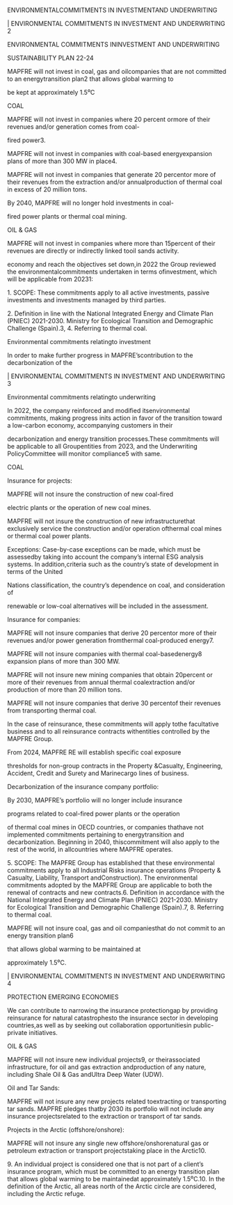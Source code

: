 ENVIRONMENTALCOMMITMENTS IN INVESTMENTAND UNDERWRITING

| ENVIRONMENTAL COMMITMENTS IN INVESTMENT AND UNDERWRITING 2



ENVIRONMENTAL COMMITMENTS ININVESTMENT AND UNDERWRITING

SUSTAINABILITY PLAN 22-24



MAPFRE will not invest in coal, gas and oilcompanies that are not committed to an energytransition plan2 that allows global warming to

be kept at approximately 1.5⁰C



COAL



MAPFRE will not invest in companies where 20 percent ormore of their revenues and/or generation comes from coal-

fired power3.



MAPFRE will not invest in companies with coal-based energyexpansion plans of more than 300 MW in place4.



MAPFRE will not invest in companies that generate 20 percentor more of their revenues from the extraction and/or annualproduction of thermal coal in excess of 20 million tons.



By 2040, MAPFRE will no longer hold investments in coal-

fired power plants or thermal coal mining.



OIL \& GAS



MAPFRE will not invest in companies where more than 15percent of their revenues are directly or indirectly linked tooil sands activity.



economy and reach the objectives set down,in 2022 the Group reviewed the environmentalcommitments undertaken in terms ofinvestment, which will be applicable from 20231:



1\. SCOPE: These commitments apply to all active investments, passive investments and investments managed by third parties.

2\. Definition in line with the National Integrated Energy and Climate Plan (PNIEC) 2021-2030. Ministry for Ecological Transition and Demographic Challenge (Spain).3, 4. Referring to thermal coal.



Environmental commitments relatingto investment

In order to make further progress in MAPFRE’scontribution to the decarbonization of the

| ENVIRONMENTAL COMMITMENTS IN INVESTMENT AND UNDERWRITING 3



Environmental commitments relatingto underwriting



In 2022, the company reinforced and modified itsenvironmental commitments, making progress inits action in favor of the transition toward a low-carbon economy, accompanying customers in their

decarbonization and energy transition processes.These commitments will be applicable to all Groupentities from 2023, and the Underwriting PolicyCommittee will monitor compliance5 with same.



COAL



Insurance for projects:



MAPFRE will not insure the construction of new coal-fired

electric plants or the operation of new coal mines.



MAPFRE will not insure the construction of new infrastructurethat exclusively service the construction and/or operation ofthermal coal mines or thermal coal power plants.



Exceptions: Case-by-case exceptions can be made, which must be assessedby taking into account the company’s internal ESG analysis systems. In addition,criteria such as the country’s state of development in terms of the United

Nations classification, the country’s dependence on coal, and consideration of

renewable or low-coal alternatives will be included in the assessment.



Insurance for companies:



MAPFRE will not insure companies that derive 20 percentor more of their revenues and/or power generation fromthermal coal-produced energy7.



MAPFRE will not insure companies with thermal coal-basedenergy8 expansion plans of more than 300 MW.



MAPFRE will not insure new mining companies that obtain 20percent or more of their revenues from annual thermal coalextraction and/or production of more than 20 million tons.



MAPFRE will not insure companies that derive 30 percentof their revenues from transporting thermal coal.

In the case of reinsurance, these commitments will apply tothe facultative business and to all reinsurance contracts withentities controlled by the MAPFRE Group.



From 2024, MAPFRE RE will establish specific coal exposure

thresholds for non-group contracts in the Property \&Casualty, Engineering, Accident, Credit and Surety and Marinecargo lines of business.



Decarbonization of the insurance company portfolio:



By 2030, MAPFRE’s portfolio will no longer include insurance

programs related to coal-fired power plants or the operation

of thermal coal mines in OECD countries, or companies thathave not implemented commitments pertaining to energytransition and decarbonization. Beginning in 2040, thiscommitment will also apply to the rest of the world, in allcountries where MAPFRE operates.



5\. SCOPE: The MAPFRE Group has established that these environmental commitments apply to all Industrial Risks insurance operations (Property \& Casualty, Liability, Transport andConstruction). The environmental commitments adopted by the MAPFRE Group are applicable to both the renewal of contracts and new contracts.6\. Definition in accordance with the National Integrated Energy and Climate Plan (PNIEC) 2021-2030. Ministry for Ecological Transition and Demographic Challenge (Spain).7, 8. Referring to thermal coal.



MAPFRE will not insure coal, gas and oil companiesthat do not commit to an energy transition plan6

that allows global warming to be maintained at

approximately 1.5⁰C.

| ENVIRONMENTAL COMMITMENTS IN INVESTMENT AND UNDERWRITING 4



PROTECTION EMERGING ECONOMIES



We can contribute to narrowing the insurance protectiongap by providing reinsurance for natural catastrophesto the insurance sector in developing countries,as well as by seeking out collaboration opportunitiesin public-private initiatives.



OIL \& GAS



MAPFRE will not insure new individual projects9, or theirassociated infrastructure, for oil and gas extraction andproduction of any nature, including Shale Oil \& Gas andUltra Deep Water (UDW).



Oil and Tar Sands:



MAPFRE will not insure any new projects related toextracting or transporting tar sands. MAPFRE pledges thatby 2030 its portfolio will not include any insurance projectsrelated to the extraction or transport of tar sands.



Projects in the Arctic (offshore/onshore):



MAPFRE will not insure any single new offshore/onshorenatural gas or petroleum extraction or transport projectstaking place in the Arctic10.



9\. An individual project is considered one that is not part of a client’s insurance program, which must be committed to an energy transition plan that allows global warming to be maintainedat approximately 1.5⁰C.10\. In the definition of the Arctic, all areas north of the Arctic circle are considered, including the Arctic refuge.
